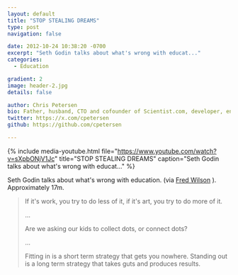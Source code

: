 ```yaml
---
layout: default
title: "STOP STEALING DREAMS"
type: post
navigation: false

date: 2012-10-24 10:38:20 -0700
excerpt: "Seth Godin talks about what's wrong with educat..."
categories:
  - Education

gradient: 2
image: header-2.jpg
details: false

author: Chris Petersen
bio: Father, husband, CTO and cofounder of Scientist.com, developer, entrepreneur and technologist.
twitter: https://x.com/cpetersen
github: https://github.com/cpetersen

---
```


{% include media-youtube.html file="https://www.youtube.com/watch?v=sXpbONjV1Jc" title="STOP STEALING DREAMS" caption="Seth Godin talks about what's wrong with educat..." %}

Seth Godin talks about what's wrong with education. (via  [Fred Wilson](http://www.avc.com/a_vc/2012/10/seth-godin-on-education.html) ). Approximately 17m.

 > 
 > 
 > If it's work, you try to do less of it, if it's art, you try to do more of it. 
 > 
 > ... 
 > 
 >  Are we asking our kids to collect dots, or connect dots? 
 > 
 > ... 
 > 
 >  Fitting in is a short term strategy that gets you nowhere. Standing out is a long term strategy that takes guts and produces results. 

